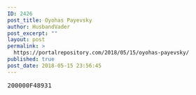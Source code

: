 ```yaml
---
ID: 2426
post_title: Oyohas Payevsky
author: HusbandVader
post_excerpt: ""
layout: post
permalink: >
  https://portalrepository.com/2018/05/15/oyohas-payevsky/
published: true
post_date: 2018-05-15 23:56:45
---
```

<pre>200000F48931</pre>